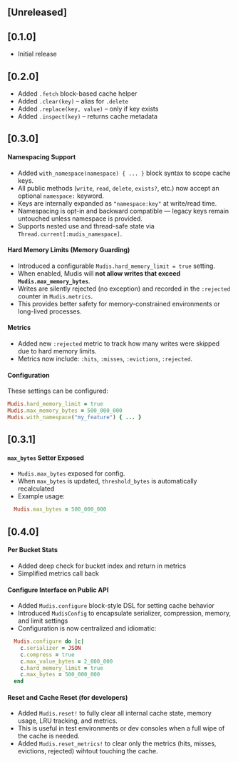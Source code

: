 ## [Unreleased]

## [0.1.0]

- Initial release

## [0.2.0]

- Added `.fetch` block-based cache helper
- Added `.clear(key)` – alias for `.delete`
- Added `.replace(key, value)` – only if key exists
- Added `.inspect(key)` – returns cache metadata

## [0.3.0]

#### Namespacing Support

- Added `with_namespace(namespace) { ... }` block syntax to scope cache keys.
- All public methods (`write`, `read`, `delete`, `exists?`, etc.) now accept an optional `namespace:` keyword.
- Keys are internally expanded as `"namespace:key"` at write/read time.
- Namespacing is opt-in and backward compatible — legacy keys remain untouched unless namespace is provided.
- Supports nested use and thread-safe state via `Thread.current[:mudis_namespace]`.

#### Hard Memory Limits (Memory Guarding)

- Introduced a configurable `Mudis.hard_memory_limit = true` setting.
- When enabled, Mudis will **not allow writes that exceed `Mudis.max_memory_bytes`**.
- Writes are silently rejected (no exception) and recorded in the `:rejected` counter in `Mudis.metrics`.
- This provides better safety for memory-constrained environments or long-lived processes.

#### Metrics

- Added new `:rejected` metric to track how many writes were skipped due to hard memory limits.
- Metrics now include: `:hits`, `:misses`, `:evictions`, `:rejected`.

#### Configuration

These settings can be configured:

```ruby
Mudis.hard_memory_limit = true
Mudis.max_memory_bytes = 500_000_000
Mudis.with_namespace("my_feature") { ... }
```

## [0.3.1]

#### `max_bytes` Setter Exposed

- `Mudis.max_bytes` exposed for config.
- When `max_bytes` is updated, `threshold_bytes` is automatically recalculated
- Example usage:

```ruby
  Mudis.max_bytes = 500_000_000
```

## [0.4.0]

#### Per Bucket Stats

- Added deep check for bucket index and return in metrics
- Simplified metrics call back

#### Configure Interface on Public API

- Added `Mudis.configure` block-style DSL for setting cache behavior
- Introduced `MudisConfig` to encapsulate serializer, compression, memory, and limit settings
- Configuration is now centralized and idiomatic:

```ruby
  Mudis.configure do |c|
    c.serializer = JSON
    c.compress = true
    c.max_value_bytes = 2_000_000
    c.hard_memory_limit = true
    c.max_bytes = 500_000_000
  end
```

#### Reset and Cache Reset (for developers)

- Added `Mudis.reset!` to fully clear all internal cache state, memory usage, LRU tracking, and metrics.
- This is useful in test environments or dev consoles when a full wipe of the cache is needed.
- Added `Mudis.reset_metrics!` to clear only the metrics (hits, misses, evictions, rejected) wihtout touching the cache.
